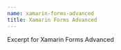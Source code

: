 ```yaml
---
name: xamarin-forms-advanced
title: Xamarin Forms Advanced
---
```

Excerpt for Xamarin Forms Advanced<!--excerpt-->